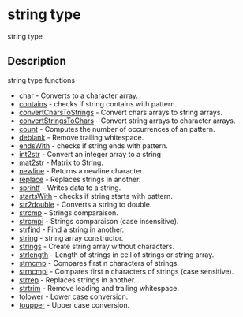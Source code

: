 

# string type

string type

## Description
string type functions


* [char](char.md) - Converts to a character array.
* [contains](contains.md) - checks if string contains with pattern.
* [convertCharsToStrings](convertCharsToStrings.md) - Convert chars arrays to string arrays.
* [convertStringsToChars](convertStringsToChars.md) - Convert string arrays to character arrays.
* [count](count.md) - Computes the number of occurrences of an pattern.
* [deblank](deblank.md) - Remove trailing whitespace.
* [endsWith](endsWith.md) - checks if string ends with pattern.
* [int2str](int2str.md) - Convert an integer array to a string
* [mat2str](mat2str.md) - Matrix to String.
* [newline](newline.md) - Returns a newline character.
* [replace](replace.md) - Replaces strings in another.
* [sprintf](sprintf.md) - Writes data to a string.
* [startsWith](startsWith.md) - checks if string starts with pattern.
* [str2double](str2double.md) - Converts a string to double.
* [strcmp](strcmp.md) - Strings comparaison.
* [strcmpi](strcmpi.md) - Strings comparaison (case insensitive).
* [strfind](strfind.md) - Find a string in another.
* [string](string.md) - string array constructor.
* [strings](strings.md) - Create string array without characters.
* [strlength](strlength.md) - Length of strings in cell of strings or string array.
* [strncmp](strncmp.md) - Compares first n characters of strings.
* [strncmpi](strncmpi.md) - Compares first n characters of strings (case sensitive).
* [strrep](strrep.md) - Replaces strings in another.
* [strtrim](strtrim.md) - Remove leading and trailing whitespace.
* [tolower](tolower.md) - Lower case conversion.
* [toupper](toupper.md) - Upper case conversion.



